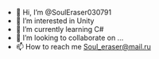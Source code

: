 - 👋 Hi, I’m @SoulEraser030791
- 👀 I’m interested in  Unity
- 🌱 I’m currently learning  C#
- 💞️ I’m looking to collaborate on ...
- 📫 How to reach me  Soul_eraser@mail.ru
<!---
SoulEraser030791/SoulEraser030791 is a ✨ special ✨ repository because its `README.md` (this file) appears on your GitHub profile.
You can click the Preview link to take a look at your changes.
--->
